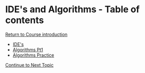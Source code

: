 # IDE's and Algorithms - Table of contents

<a href="https://github.com/CyberTrainingUSAF/01-Course-Introduction-and-setup/blob/master/README.md" rel="Return to Course Introduction"> Return to Course introduction </a>

* [IDE's](01_IDEs/01_IDEs.md)
* [Algorithms Pt1](02_Agorithms_pt1/01_Algorithms.md)
* [Algorithms Practice](02_Agorithms_pt1/02_Algorithms_Practice.md)

<a href="https://github.com/CyberTrainingUSAF/04-IDE-s-and-Algorithms-Pt.-1/blob/master/01_IDEs/01_IDEs.md" rel="Continue to Next Topic"> Continue to Next Topic </a>

